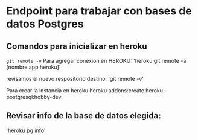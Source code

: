 # Endpoint para trabajar con bases de datos Postgres

## Comandos para inicializar en heroku
`git remote -v`
Para agregar conexion en HEROKU:
'heroku git:remote -a [nombre app heroku]'

revisamos el nuevo respositorio destino:
'git remote -v'

Para crear la instancia en heroku
heroku addons:create heroku-postgresql:hobby-dev

## Revisar info de la base de datos elegida:
'heroku pg:info'
